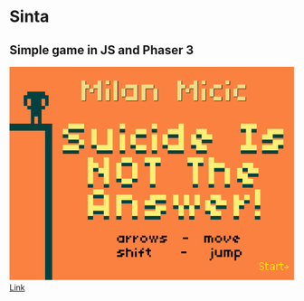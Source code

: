 # Sinta
## Simple game in JS and Phaser 3
![screenshoot](assets/img/Screenshot.png "screenshot")  
[Link](https://milan-micic.github.io/sinta-phaser-3-port/)
